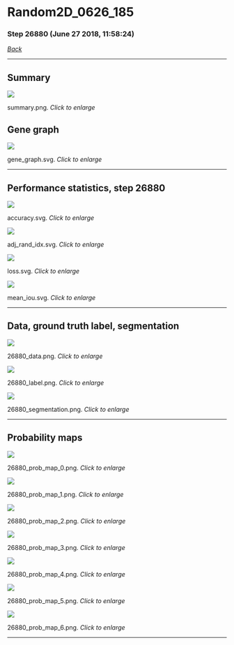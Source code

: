 # Random2D_0626_185

### Step 26880 (June 27 2018, 11:58:24)

[_Back_](..)

---

## Summary

<div class="images"><a href="media/summary.png"><img  src="media/summary.png" align="center"></a><p>summary.png. <i>Click to enlarge</i></p></div>

## Gene graph

<div class="images"><a href="media/gene_graph.svg"><img  src="media/gene_graph.svg" align="center"></a><p>gene_graph.svg. <i>Click to enlarge</i></p></div>

---

## Performance statistics, step 26880

<div class="images"><a href="media/accuracy.svg"><img class="mini" src="media/accuracy.svg" align="center"></a><p>accuracy.svg. <i>Click to enlarge</i></p></div>
<div class="images"><a href="media/adj_rand_idx.svg"><img class="mini" src="media/adj_rand_idx.svg" align="center"></a><p>adj_rand_idx.svg. <i>Click to enlarge</i></p></div>
<div class="images"><a href="media/loss.svg"><img class="mini" src="media/loss.svg" align="center"></a><p>loss.svg. <i>Click to enlarge</i></p></div>
<div class="images"><a href="media/mean_iou.svg"><img class="mini" src="media/mean_iou.svg" align="center"></a><p>mean_iou.svg. <i>Click to enlarge</i></p></div>

---

## Data, ground truth label, segmentation

<div class="images"><a href="media/26880_data.png"><img class="mini" src="media/26880_data.png" align="center"></a><p>26880_data.png. <i>Click to enlarge</i></p></div>
<div class="images"><a href="media/26880_label.png"><img class="mini" src="media/26880_label.png" align="center"></a><p>26880_label.png. <i>Click to enlarge</i></p></div>
<div class="images"><a href="media/26880_segmentation.png"><img class="mini" src="media/26880_segmentation.png" align="center"></a><p>26880_segmentation.png. <i>Click to enlarge</i></p></div>

---

## Probability maps

<div class="images"><a href="media/26880_prob_map_0.png"><img class="mini" src="media/26880_prob_map_0.png" align="center"></a><p>26880_prob_map_0.png. <i>Click to enlarge</i></p></div>
<div class="images"><a href="media/26880_prob_map_1.png"><img class="mini" src="media/26880_prob_map_1.png" align="center"></a><p>26880_prob_map_1.png. <i>Click to enlarge</i></p></div>
<div class="images"><a href="media/26880_prob_map_2.png"><img class="mini" src="media/26880_prob_map_2.png" align="center"></a><p>26880_prob_map_2.png. <i>Click to enlarge</i></p></div>
<div class="images"><a href="media/26880_prob_map_3.png"><img class="mini" src="media/26880_prob_map_3.png" align="center"></a><p>26880_prob_map_3.png. <i>Click to enlarge</i></p></div>
<div class="images"><a href="media/26880_prob_map_4.png"><img class="mini" src="media/26880_prob_map_4.png" align="center"></a><p>26880_prob_map_4.png. <i>Click to enlarge</i></p></div>
<div class="images"><a href="media/26880_prob_map_5.png"><img class="mini" src="media/26880_prob_map_5.png" align="center"></a><p>26880_prob_map_5.png. <i>Click to enlarge</i></p></div>
<div class="images"><a href="media/26880_prob_map_6.png"><img class="mini" src="media/26880_prob_map_6.png" align="center"></a><p>26880_prob_map_6.png. <i>Click to enlarge</i></p></div>

---



